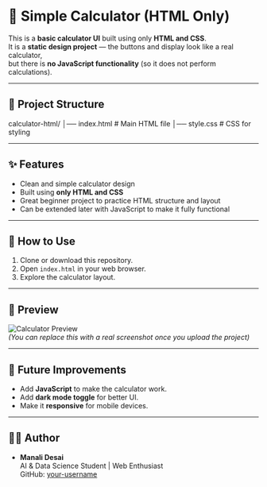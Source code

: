 # 🧮 Simple Calculator (HTML Only)

This is a **basic calculator UI** built using only **HTML and CSS**.  
It is a **static design project** — the buttons and display look like a real calculator,  
but there is **no JavaScript functionality** (so it does not perform calculations).

---

## 📂 Project Structure
calculator-html/
│── index.html # Main HTML file
│── style.css # CSS for styling


---

## ✨ Features
- Clean and simple calculator design  
- Built using **only HTML and CSS**  
- Great beginner project to practice HTML structure and layout  
- Can be extended later with JavaScript to make it fully functional  

---

## 🚀 How to Use
1. Clone or download this repository.
2. Open `index.html` in your web browser.
3. Explore the calculator layout.

---

## 📸 Preview
![Calculator Preview](https://via.placeholder.com/400x300.png?text=Calculator+UI)  
*(You can replace this with a real screenshot once you upload the project)*

---

## 🔮 Future Improvements
- Add **JavaScript** to make the calculator work.  
- Add **dark mode toggle** for better UI.  
- Make it **responsive** for mobile devices.  

---

## 🧑‍💻 Author
- **Manali Desai**  
  AI & Data Science Student | Web Enthusiast  
  GitHub: [your-username](https://github.com/your-username)
